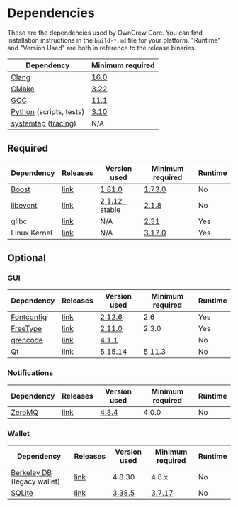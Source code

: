 # Dependencies

These are the dependencies used by OwnCrew Core.
You can find installation instructions in the `build-*.md` file for your platform.
"Runtime" and "Version Used" are both in reference to the release binaries.

| Dependency | Minimum required |
| --- | --- |
| [Clang](https://clang.llvm.org) | [16.0](https://github.com/owncrew/owncrew/pull/30263) |
| [CMake](https://cmake.org/) | [3.22](https://github.com/owncrew/owncrew/pull/30454) |
| [GCC](https://gcc.gnu.org) | [11.1](https://github.com/owncrew/owncrew/pull/29091) |
| [Python](https://www.python.org) (scripts, tests) | [3.10](https://github.com/owncrew/owncrew/pull/30527) |
| [systemtap](https://sourceware.org/systemtap/) ([tracing](tracing.md))| N/A |

## Required

| Dependency | Releases | Version used | Minimum required | Runtime |
| --- | --- | --- | --- | --- |
| [Boost](../depends/packages/boost.mk) | [link](https://www.boost.org/users/download/) | [1.81.0](https://github.com/owncrew/owncrew/pull/26557) | [1.73.0](https://github.com/owncrew/owncrew/pull/29066) | No |
| [libevent](../depends/packages/libevent.mk) | [link](https://github.com/libevent/libevent/releases) | [2.1.12-stable](https://github.com/owncrew/owncrew/pull/21991) | [2.1.8](https://github.com/owncrew/owncrew/pull/24681) | No |
| glibc | [link](https://www.gnu.org/software/libc/) | N/A | [2.31](https://github.com/owncrew/owncrew/pull/29987) | Yes |
| Linux Kernel | [link](https://www.kernel.org/) | N/A | [3.17.0](https://github.com/owncrew/owncrew/pull/27699) | Yes |

## Optional

### GUI
| Dependency | Releases | Version used | Minimum required | Runtime |
| --- | --- | --- | --- | --- |
| [Fontconfig](../depends/packages/fontconfig.mk) | [link](https://www.freedesktop.org/wiki/Software/fontconfig/) | [2.12.6](https://github.com/owncrew/owncrew/pull/23495) | 2.6 | Yes |
| [FreeType](../depends/packages/freetype.mk) | [link](https://freetype.org) | [2.11.0](https://github.com/owncrew/owncrew/commit/01544dd78ccc0b0474571da854e27adef97137fb) | 2.3.0 | Yes |
| [qrencode](../depends/packages/qrencode.mk) | [link](https://fukuchi.org/works/qrencode/) | [4.1.1](https://github.com/owncrew/owncrew/pull/27312) | | No |
| [Qt](../depends/packages/qt.mk) | [link](https://download.qt.io/official_releases/qt/) | [5.15.14](https://github.com/owncrew/owncrew/pull/30198) | [5.11.3](https://github.com/owncrew/owncrew/pull/24132) | No |

### Notifications
| Dependency | Releases | Version used | Minimum required | Runtime |
| --- | --- | --- | --- | --- |
| [ZeroMQ](../depends/packages/zeromq.mk) | [link](https://github.com/zeromq/libzmq/releases) | [4.3.4](https://github.com/owncrew/owncrew/pull/23956) | 4.0.0 | No |

### Wallet
| Dependency | Releases | Version used | Minimum required | Runtime |
| --- | --- | --- | --- | --- |
| [Berkeley DB](../depends/packages/bdb.mk) (legacy wallet) | [link](https://www.oracle.com/technetwork/database/database-technologies/berkeleydb/downloads/index.html) | 4.8.30 | 4.8.x | No |
| [SQLite](../depends/packages/sqlite.mk) | [link](https://sqlite.org) | [3.38.5](https://github.com/owncrew/owncrew/pull/25378) | [3.7.17](https://github.com/owncrew/owncrew/pull/19077) | No |
